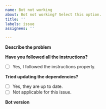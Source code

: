 ```yaml
---
name: Bot not working
about: Bot not working? Select this option.
title: ''
labels: issue
assignees: ''

---
```


**Describe the problem** <!-- Please describe your problem below this line -->

**Have you followed all the instructions?** <!-- Replace the [ ] below with [X] to indicate you followed the instructions. Otherwise, please go back and try to deploy the bot again following the instructions properly. -->
- [ ] Yes, I followed the instructions properly.

**Tried updating the dependencies?** <!-- Most of the time, updating them should make the bot work again. Follow the instructions in the readme to update them. -->
- [ ] Yes, they are up to date.
- [ ] Not applicable for this issue.

**Bot version** <!-- Please let us know the release version of the bot you are using. -->

